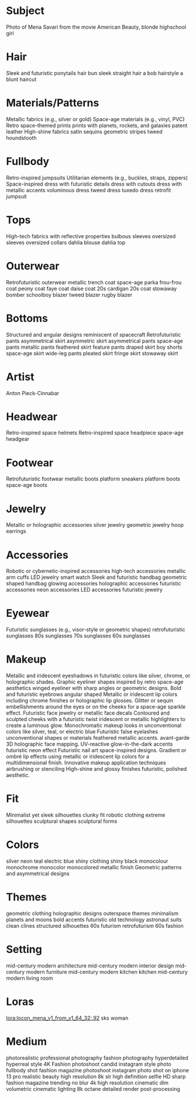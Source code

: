 # Subject
Photo of Mena Savari from the movie American Beauty, blonde highschool girl 

# Hair
Sleek and futuristic ponytails
hair bun
sleek straight hair
a bob hairstyle
a blunt haircut

# Materials/Patterns
Metallic fabrics (e.g., silver or gold)
Space-age materials (e.g., vinyl, PVC)
Retro space-themed prints
prints with planets, rockets, and galaxies
patent leather
High-shine fabrics
satin
sequins
geometric stripes
tweed
houndstooth

# Fullbody
Retro-inspired jumpsuits
Utilitarian elements (e.g., buckles, straps, zippers)
Space-inspired dress with futuristic details 
dress with cutouts
dress with metallic accents
voluminous dress
tweed dress
tuxedo dress
retrofit jumpsuit

# Tops
High-tech fabrics with reflective properties
bulbous sleeves
oversized sleeves
oversized collars
dahlia blouse
dahlia top

# Outerwear
Retrofuturistic outerwear
metallic trench coat
space-age parka
frou-frou coat
peony coat
faye coat
daise coat
20s cardigan
20s coat
stowaway bomber
schoolboy blazer
tweed blazer
rugby blazer

# Bottoms
Structured and angular designs reminiscent of spacecraft
Retrofuturistic pants
asymmetrical skirt
asymmetric skirt
asymmetrical pants
space-age pants
metallic pants
feathered skirt
feature pants
draped skirt
boy shorts
space-age skirt
wide-leg pants
pleated skirt
fringe skirt
stowaway skirt

# Artist
Anton Pieck-Cinnabar

# Headwear
Retro-inspired space helmets
Retro-inspired space headpiece
space-age headgear

# Footwear
Retrofuturistic footwear
metallic boots
platform sneakers
platform boots
space-age boots

# Jewelry
Metallic or holographic accessories
silver jewelry
geometric jewelry
hoop earrings

# Accessories
Robotic or cybernetic-inspired accessories
high-tech accessories
metallic arm cuffs
LED jewelry
smart watch
Sleek and futuristic handbag
geometric shaped handbag
glowing accessories
holographic accessories
futuristic accessories
neon accessories
LED accessories
futuristic jewelry

# Eyewear
Futuristic sunglasses (e.g., visor-style or geometric shapes)
retrofuturistic sunglasses
80s sunglasses
70s sunglasses
60s sunglasses

# Makeup
Metallic and iridescent eyeshadows in futuristic colors like silver, chrome, or holographic shades.
Graphic eyeliner shapes inspired by retro space-age aesthetics
winged eyeliner with sharp angles or geometric designs.
Bold and futuristic eyebrows
angular shaped
Metallic or iridescent lip colors
including chrome finishes or holographic lip glosses.
Glitter or sequin embellishments around the eyes or on the cheeks for a space-age sparkle effect.
Futuristic face jewelry or metallic face decals 
Contoured and sculpted cheeks with a futuristic twist
iridescent or metallic highlighters to create a luminous glow.
Monochromatic makeup looks in unconventional colors like silver, teal, or electric blue
Futuristic false eyelashes
unconventional shapes or materials
feathered
metallic accents.
avant-garde
3D
holographic face mapping.
UV-reactive 
glow-in-the-dark accents
futuristic neon effect
Futuristic nail art
space-inspired designs.
Gradient or ombré lip effects using metallic or iridescent lip colors for a multidimensional finish.
Innovative makeup application techniques
airbrushing or stenciling
High-shine and glossy finishes
futuristic, polished aesthetic.

# Fit
Minimalist yet sleek silhouettes
clunky fit
robotic clothing
extreme silhouettes
sculptural shapes
sculptural forms

# Colors
silver
neon
teal
electric blue
shiny clothing
shiny black
monocolour
monochrome
monocolor
monocolored
metallic finish
Geometric patterns and asymmetrical designs

# Themes
geometric clothing
holographic designs
outerspace themes
minimalism
planets and moons
bold accents
futuristic old technology
astronaut suits
clean clines
structured silhouettes
60s futurism
retrofuturism
60s fashion

# Setting
mid-century modern architecture
mid-century modern interior design
mid-century modern furniture
mid-century modern kitchen
kitchen
mid-century modern living room

# Loras
<lora:locon_mena_v1_from_v1_64_32:.92> sks woman

# Medium
photorealistic
professional photography
fashion photography
hyperdetailed
hyperreal style
4K
Fashion photoshoot
candid instagram style photo
fullbody shot
fashion magazine photoshoot
instagram photo
shot on iphone 13 pro
realistic beauty
high resolution
8k
slr
high definition
selfie
HD
sharp
fashion magazine trending
no blur
4k high resolution
cinematic
dim volumetric cinematic lighting
8k octane detailed render
post-processing
